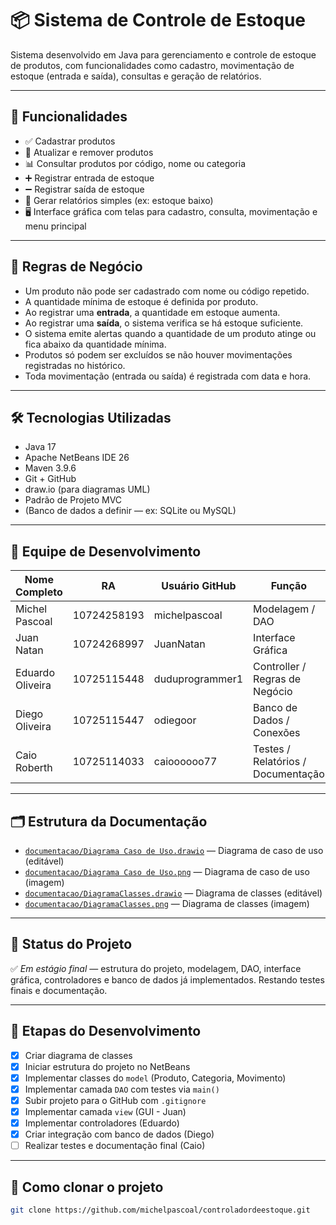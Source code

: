 # 📦 Sistema de Controle de Estoque

Sistema desenvolvido em Java para gerenciamento e controle de estoque de produtos, com funcionalidades como cadastro, movimentação de estoque (entrada e saída), consultas e geração de relatórios.

---

## 🚀 Funcionalidades

- ✅ Cadastrar produtos
- 🔄 Atualizar e remover produtos
- 📊 Consultar produtos por código, nome ou categoria
- ➕ Registrar entrada de estoque
- ➖ Registrar saída de estoque
- 📄 Gerar relatórios simples (ex: estoque baixo)
- 🖥️ Interface gráfica com telas para cadastro, consulta, movimentação e menu principal

---

## 📐 Regras de Negócio

- Um produto não pode ser cadastrado com nome ou código repetido.
- A quantidade mínima de estoque é definida por produto.
- Ao registrar uma **entrada**, a quantidade em estoque aumenta.
- Ao registrar uma **saída**, o sistema verifica se há estoque suficiente.
- O sistema emite alertas quando a quantidade de um produto atinge ou fica abaixo da quantidade mínima.
- Produtos só podem ser excluídos se não houver movimentações registradas no histórico.
- Toda movimentação (entrada ou saída) é registrada com data e hora.

---

## 🛠️ Tecnologias Utilizadas

- Java 17
- Apache NetBeans IDE 26
- Maven 3.9.6
- Git + GitHub
- draw.io (para diagramas UML)
- Padrão de Projeto MVC
- (Banco de dados a definir — ex: SQLite ou MySQL)

---

## 👥 Equipe de Desenvolvimento

| Nome Completo         | RA           | Usuário GitHub        | Função                              |
|-----------------------|--------------|-----------------------|-------------------------------------|
| Michel Pascoal        | 10724258193  | michelpascoal         | Modelagem / DAO                     |
| Juan Natan            | 10724268997  | JuanNatan             | Interface Gráfica                   |
| Eduardo Oliveira      | 10725115448  | duduprogrammer1       | Controller / Regras de Negócio      |
| Diego Oliveira        | 10725115447  | odiegoor              | Banco de Dados / Conexões           |
| Caio Roberth          | 10725114033  | caioooooo77           | Testes / Relatórios / Documentação  |

---

## 🗂️ Estrutura da Documentação

- [`documentacao/Diagrama Caso de Uso.drawio`](./documentacao/Diagrama%20Caso%20de%20Uso.drawio) — Diagrama de caso de uso (editável)
- [`documentacao/Diagrama Caso de Uso.png`](./documentacao/Diagrama%20Caso%20de%20Uso.png) — Diagrama de caso de uso (imagem)
- [`documentacao/DiagramaClasses.drawio`](./documentacao/DiagramaClasses.drawio) — Diagrama de classes (editável)
- [`documentacao/DiagramaClasses.png`](./documentacao/DiagramaClasses.png) — Diagrama de classes (imagem)

---

## 📌 Status do Projeto

✅ *Em estágio final* — estrutura do projeto, modelagem, DAO, interface gráfica, controladores e banco de dados já implementados. Restando testes finais e documentação.

---

## 🔄 Etapas do Desenvolvimento

- [x] Criar diagrama de classes
- [x] Iniciar estrutura do projeto no NetBeans
- [x] Implementar classes do `model` (Produto, Categoria, Movimento)
- [x] Implementar camada `DAO` com testes via `main()`
- [x] Subir projeto para o GitHub com `.gitignore`
- [x] Implementar camada `view` (GUI - Juan)
- [x] Implementar controladores (Eduardo)
- [x] Criar integração com banco de dados (Diego)
- [ ] Realizar testes e documentação final (Caio)

---

## 🔁 Como clonar o projeto

```bash
git clone https://github.com/michelpascoal/controladordeestoque.git
